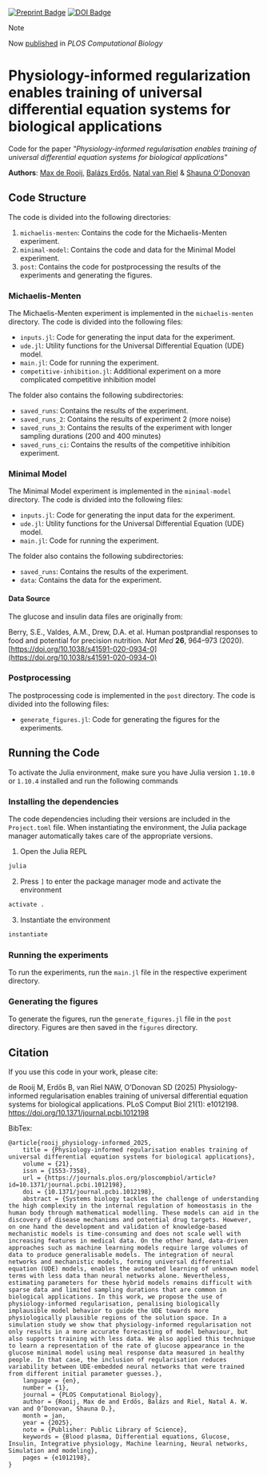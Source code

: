<a href="https://www.biorxiv.org/content/10.1101/2024.05.28.596164v1"> <img alt="Preprint Badge" src="https://img.shields.io/badge/bioR%CF%87iv-10.1101%2F2024.05.28.596164-red"></a> <a href="https://doi.org/10.5281/zenodo.11402365"><img alt="DOI Badge" src="https://zenodo.org/badge/DOI/10.5281/zenodo.11402365.svg"></a>

> [!NOTE]
> Now [published](https://journals.plos.org/ploscompbiol/article?id=10.1371/journal.pcbi.1012198) in _PLOS Computational Biology_ 

# Physiology-informed regularization enables training of universal differential equation systems for biological applications
Code for the paper _"Physiology-informed regularisation enables training of universal differential equation systems for biological applications"_



**Authors**: <u>[Max de Rooij](https://orcid.org/0009-0006-1298-7385),</u> [Balázs Erdős](https://orcid.org/0000-0001-8643-4915), [Natal van Riel](https://orcid.org/0000-0001-9375-4730) & [Shauna O'Donovan](https://orcid.org/0000-0003-2253-4903)


## Code Structure
The code is divided into the following directories:
1. `michaelis-menten`: Contains the code for the Michaelis-Menten experiment.
2. `minimal-model`: Contains the code and data for the Minimal Model experiment.
3. `post`: Contains the code for postprocessing the results of the experiments and generating the figures.

### Michaelis-Menten
The Michaelis-Menten experiment is implemented in the `michaelis-menten` directory. The code is divided into the following files:
- `inputs.jl`: Code for generating the input data for the experiment.
- `ude.jl`: Utility functions for the Universal Differential Equation (UDE) model.
- `main.jl`: Code for running the experiment.
- `competitive-inhibition.jl`: Additional experiment on a more complicated competitive inhibition model

The folder also contains the following subdirectories:
- `saved_runs`: Contains the results of the experiment.
- `saved_runs_2`: Contains the results of experiment 2 (more noise)
- `saved_runs_3`: Contains the results of the experiment with longer sampling durations (200 and 400 minutes)
- `saved_runs_ci`: Contains the results of the competitive inhibition experiment.

### Minimal Model
The Minimal Model experiment is implemented in the `minimal-model` directory. The code is divided into the following files:
- `inputs.jl`: Code for generating the input data for the experiment.
- `ude.jl`: Utility functions for the Universal Differential Equation (UDE) model.
- `main.jl`: Code for running the experiment.

The folder also contains the following subdirectories:
- `saved_runs`: Contains the results of the experiment.
- `data`: Contains the data for the experiment.

#### Data Source
The glucose and insulin data files are originally from:

Berry, S.E., Valdes, A.M., Drew, D.A. et al. Human postprandial responses to food and potential for precision nutrition. _Nat Med_ **26**, 964–973 (2020). [https://doi.org/10.1038/s41591-020-0934-0](https://doi.org/10.1038/s41591-020-0934-0)

### Postprocessing
The postprocessing code is implemented in the `post` directory. The code is divided into the following files:
- `generate_figures.jl`: Code for generating the figures for the experiments.


## Running the Code
To activate the Julia environment, make sure you have Julia version `1.10.0` or `1.10.4` installed and run the following commands

### Installing the dependencies
The code dependencies including their versions are included in the `Project.toml` file. When instantiating the environment, the Julia package manager automatically takes care of the appropriate versions. 

1. Open the Julia REPL
```bash
julia
```

2. Press `]` to enter the package manager mode and activate the environment
```julia
activate .
```

3. Instantiate the environment
```julia
instantiate
```

### Running the experiments
To run the experiments, run the `main.jl` file in the respective experiment directory.

### Generating the figures
To generate the figures, run the `generate_figures.jl` file in the `post` directory. Figures are then saved in the `figures` directory.

## Citation
If you use this code in your work, please cite:

de Rooij M, Erdős B, van Riel NAW, O’Donovan SD (2025) Physiology-informed regularisation enables training of universal differential equation systems for biological applications. PLoS Comput Biol 21(1): e1012198. https://doi.org/10.1371/journal.pcbi.1012198

BibTex:
```
@article{rooij_physiology-informed_2025,
	title = {Physiology-informed regularisation enables training of universal differential equation systems for biological applications},
	volume = {21},
	issn = {1553-7358},
	url = {https://journals.plos.org/ploscompbiol/article?id=10.1371/journal.pcbi.1012198},
	doi = {10.1371/journal.pcbi.1012198},
	abstract = {Systems biology tackles the challenge of understanding the high complexity in the internal regulation of homeostasis in the human body through mathematical modelling. These models can aid in the discovery of disease mechanisms and potential drug targets. However, on one hand the development and validation of knowledge-based mechanistic models is time-consuming and does not scale well with increasing features in medical data. On the other hand, data-driven approaches such as machine learning models require large volumes of data to produce generalisable models. The integration of neural networks and mechanistic models, forming universal differential equation (UDE) models, enables the automated learning of unknown model terms with less data than neural networks alone. Nevertheless, estimating parameters for these hybrid models remains difficult with sparse data and limited sampling durations that are common in biological applications. In this work, we propose the use of physiology-informed regularisation, penalising biologically implausible model behavior to guide the UDE towards more physiologically plausible regions of the solution space. In a simulation study we show that physiology-informed regularisation not only results in a more accurate forecasting of model behaviour, but also supports training with less data. We also applied this technique to learn a representation of the rate of glucose appearance in the glucose minimal model using meal response data measured in healthy people. In that case, the inclusion of regularisation reduces variability between UDE-embedded neural networks that were trained from different initial parameter guesses.},
	language = {en},
	number = {1},
	journal = {PLOS Computational Biology},
	author = {Rooij, Max de and Erdős, Balázs and Riel, Natal A. W. van and O’Donovan, Shauna D.},
	month = jan,
	year = {2025},
	note = {Publisher: Public Library of Science},
	keywords = {Blood plasma, Differential equations, Glucose, Insulin, Integrative physiology, Machine learning, Neural networks, Simulation and modeling},
	pages = {e1012198},
}
```
